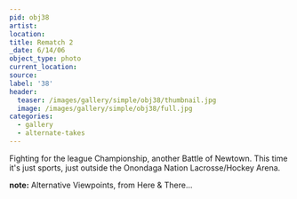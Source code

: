 ```yaml
---
pid: obj38
artist:
location:
title: Rematch 2
_date: 6/14/06
object_type: photo
current_location:
source:
label: '38'
header:
  teaser: /images/gallery/simple/obj38/thumbnail.jpg
  image: /images/gallery/simple/obj38/full.jpg
categories:
  - gallery
  - alternate-takes
---
```

Fighting for the league Championship, another Battle of Newtown. This time it's just sports, just outside the Onondaga Nation Lacrosse/Hockey Arena.

**note:**
Alternative Viewpoints, from Here & There...
